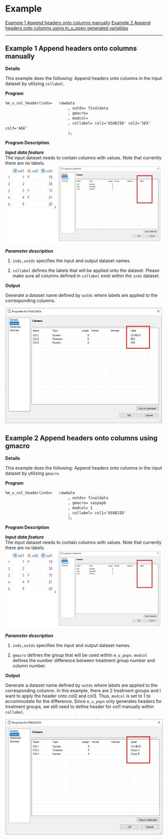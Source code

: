 # Example

[Example 1 Append headers onto columns manually](#example-1-append-headers-onto-columns-manually)
[Example 2 Append headers onto columns using m_u_popn generated variables](#example-2-append-headers-onto-columns-using-gmacro)<br>

---

## Example 1 Append headers onto columns manually

**Details**<br>

This example does the following:
Append headers onto columns in the input dataset by utilizing `collabel`.

**Program**

```sas
%m_u_col_header(inds=   rawdata
							, outds= finaldata
							, gmacro= 
							, modcol=
							, collabel= col1='USUBJID' col2='SEX' col3='AGE'
							);
```
**Program Description**

***Input data feature***<br>
The input dataset needs to contain columns with values.
Note that currently there are no labels.
![Input1](input1.png)


***Parameter description***<br>
1. `inds,outds` specifies the input and output dataset names.<br>

2. `collabel` defines the labels that will be applied onto the dataset. Please make sure all columns defined in `collabel` exist within the `inds` dataset.

**Output**

Generate a dataset name defined by `outds` where labels are applied to the corresponding columns.

 ![Output1](output1.png)


## Example 2 Append headers onto columns using gmacro

**Details**<br>

This example does the following:
Append headers onto columns in the input dataset by utilizing `gmacro`.

**Program**

```sas
%m_u_col_header(inds=   rawdata
							, outds= finaldata
							, gmacro= saspopb
							, modcol= 1
							, collabel= col1='USUBJID'
							);
```
**Program Description**

***Input data feature***<br>
The input dataset needs to contain columns with values.
Note that currently there are no labels.
![Input1](input1.png)

***Parameter description***<br>
1. `inds,outds` specifies the input and output dataset names.<br>

2. `gmacro` defines the group that will be used within `m_u_popn`. 
   `modcol` defines the number difference between treatment group number and column number.

**Output**

Generate a dataset name defined by `outds` where labels are applied to the corresponding columns.
In this example, there are 2 treatment groups and I want to apply the header onto col2 and col3. Thus, `modcol` is set to 1 to accommodate for the difference.
Since `m_u_popn` only generates headers for treatment groups, we still need to define header for col1 manually within `collabel`.

 ![Output2](output2.png)

